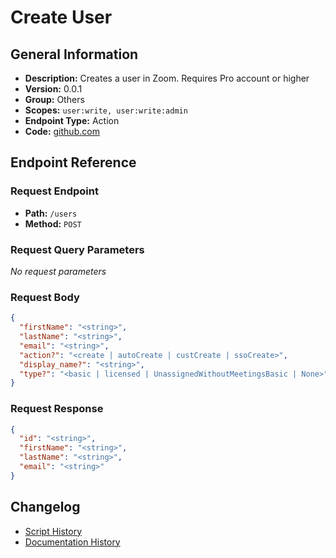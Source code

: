 # Create User

## General Information

- **Description:** Creates a user in Zoom. Requires Pro account or higher
- **Version:** 0.0.1
- **Group:** Others
- **Scopes:** `user:write, user:write:admin`
- **Endpoint Type:** Action
- **Code:** [github.com](https://github.com/NangoHQ/integration-templates/tree/main/integrations/zoom/actions/create-user.ts)


## Endpoint Reference

### Request Endpoint

- **Path:** `/users`
- **Method:** `POST`

### Request Query Parameters

_No request parameters_

### Request Body

```json
{
  "firstName": "<string>",
  "lastName": "<string>",
  "email": "<string>",
  "action?": "<create | autoCreate | custCreate | ssoCreate>",
  "display_name?": "<string>",
  "type?": "<basic | licensed | UnassignedWithoutMeetingsBasic | None>"
}
```

### Request Response

```json
{
  "id": "<string>",
  "firstName": "<string>",
  "lastName": "<string>",
  "email": "<string>"
}
```

## Changelog

- [Script History](https://github.com/NangoHQ/integration-templates/commits/main/integrations/zoom/actions/create-user.ts)
- [Documentation History](https://github.com/NangoHQ/integration-templates/commits/main/integrations/zoom/actions/create-user.md)

<!-- END  GENERATED CONTENT -->

